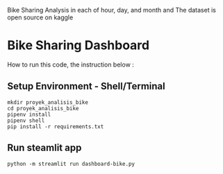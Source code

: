 Bike Sharing Analysis in each of hour, day, and month and The dataset is open source on kaggle

# Bike Sharing Dashboard

How to run this code, the instruction below :

## Setup Environment - Shell/Terminal
```
mkdir proyek_analisis_bike
cd proyek_analisis_bike
pipenv install
pipenv shell
pip install -r requirements.txt
```

## Run steamlit app
```
python -m streamlit run dashboard-bike.py
```
